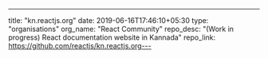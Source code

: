 ---
title: "kn.reactjs.org"
date: 2019-06-16T17:46:10+05:30
type: "organisations"
org_name: "React Community"
repo_desc: "(Work in progress) React documentation website in Kannada"
repo_link: https://github.com/reactjs/kn.reactjs.org---